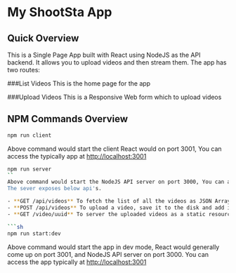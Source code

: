 # My ShootSta App

## Quick Overview

This is a Single Page App built with React using NodeJS as the API backend. It allows you to upload videos and then stream them. The app has two routes:

###List Videos
This is the home page for the app

###Upload Videos
This is a Responsive Web form which to upload videos

## NPM Commands Overview

```sh
npm run client
```
Above command would start the client React would on port 3001, You can access the typically app at [http://localhost:3001](http://localhost:3001)

```sh
npm run server
``
Above command would start the NodeJS API server on port 3000, You can access the API's typically at [http://localhost:3000](http://localhost:3000)
The sever exposes below api's.

- **GET /api/videos** To fetch the list of all the videos as JSON Array.
- **POST /api/videos** To upload a video, save it to the disk and add it to the aboev list of videos
- **GET /video/uuid** To server the uploaded videos as a static resource for streaming and viewing

```sh
npm run start:dev
```
Above command would start the app in dev mode, React would generally come up on port 3001, and NodeJS API server on port 3000. You can access the app typically at [http://localhost:3001](http://localhost:3001)


